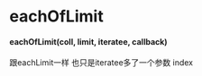 # eachOfLimit

#### eachOfLimit(coll, limit, iteratee, callback)

跟eachLimit一样 也只是iteratee多了一个参数 index